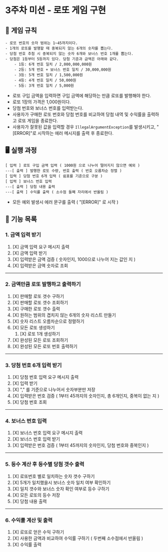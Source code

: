 # 3주차 미션 - 로또 게임 구현

## 🚀 게임 규칙
```
- 로또 번호의 숫자 범위는 1~45까지이다.
- 1개의 로또를 발행할 때 중복되지 않는 6개의 숫자를 뽑는다.
- 당첨 번호 추첨 시 중복되지 않는 숫자 6개와 보너스 번호 1개를 뽑는다.
- 당첨은 1등부터 5등까지 있다. 당첨 기준과 금액은 아래와 같다.
    - 1등: 6개 번호 일치 / 2,000,000,000원
    - 2등: 5개 번호 + 보너스 번호 일치 / 30,000,000원
    - 3등: 5개 번호 일치 / 1,500,000원
    - 4등: 4개 번호 일치 / 50,000원
    - 5등: 3개 번호 일치 / 5,000원
```

- 로또 구입 금액을 입력하면 구입 금액에 해당하는 만큼 로또를 발행해야 한다.
- 로또 1장의 가격은 1,000원이다.
- 당첨 번호와 보너스 번호를 입력받는다.
- 사용자가 구매한 로또 번호와 당첨 번호를 비교하여 당첨 내역 및 수익률을 출력하고 로또 게임을 종료한다.
- 사용자가 잘못된 값을 입력할 경우 `IllegalArgumentException`를 발생시키고, "[ERROR]"로 시작하는 에러 메시지를 출력 후 종료한다.

## 🖥️ 실행 과정
```
[ 입력 ] 로또 구입 금액 입력 ( 1000원 으로 나누어 떨어지지 않으면 예외 )
---[ 출력 ] 발행한 로또 수량, 번호 출력 ( 번호 오름차순 정렬 )
[ 입력 ] 당첨 번호 6개 입력 ( 쉼표를 기준으로 구분 )
[ 입력 ] 보너스 번호 입력
---[ 출력 ] 당첨 내용 출력
---[ 출력 ] 수익률 출력 ( 소수점 둘째 자리에서 반올림 )
```
- 모든 예외 발생시  에러 문구를 출력 ( "[ERROR]" 로 시작 )


## 📖 기능 목록

### 1. 금액 입력 받기
1. [X] 금액 입력 요구 메시지 출력
2. [X] 금액 입력 받기
3. [X] 입력받은 금액 검증 ( 숫자인지, 1000으로 나누어 지는 값인 지 )
4. [X] 입력받은 금액 숫자로 조회
---
### 2. 금액만큼 로또 발행하고 출력하기 
1. [X] 판매할 로또 갯수 구하기
2. [X] 판매할 로또 갯수 조회하기
3. [X] 구매한 로또 갯수 출력
4. [X] 원하는 범위의 겹치지 않는 6개의 숫자 리스트 만들기
5. [X] 숫자 리스트 오름차순으로 정렬하기
6. [X] 모든 로또 생성하기
   1. [X] 로또 1개 생성하기
7. [X] 완성된 모든 로또 조회하기
8. [X] 완성된 모든 로또 번호 출력하기
---
### 3. 당첨 번호 6개 입력 받기
1. [X] 당첨 번호 입력 요구 메시지 출력
2. [X] 입력 받기
3. [X] "," 를 기준으로 나누어서 숫자부분만 저장
4. [X] 입력받은 번호 검증 ( 1부터 45까지의 숫자인지, 총 6개인지, 중복이 없는 지 )
5. [X] 당첨 번호 조회
---
### 4. 보너스 번호 입력
1. [X] 보너스 번호 입력 요구 메시지 출력
2. [X] 보너스 번호 입력 받기
3. [X] 입력받은 번호 검증 ( 1부터 45까지의 숫자인지, 당첨 번호와 중복인지 )
---
### 5. 등수 계산 후 등수별 당첨 갯수 출력
1. [X] 로또번호 별로 일치하는 숫자 갯수 구하기
2. [X] 5개가 일치했을시 보너스 숫자 일치 여부 확인하기
3. [X] 일치 갯수와 보너스 숫자 확인 여부로 등수 구하기
4. [X] 모든 로또의 등수 저장
5. [X] 당첨 내용 출력
---
### 6. 수익률 계산 및 출력
1. [X] 로또로 얻은 수익 구하기
2. [X] 사용한 금액과 비교하여 수익률 구하기 ( 두번째 소수점에서 반올림 )
3. [X] 수익률 출력
   
